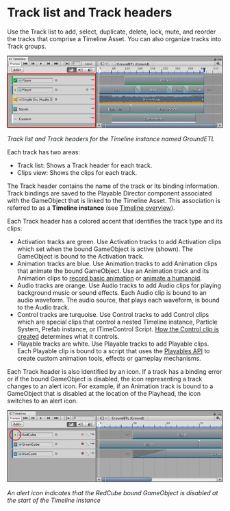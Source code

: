 # Track list and Track headers

Use the Track list to add, select, duplicate, delete, lock, mute, and reorder the tracks that comprise a Timeline Asset. You can also organize tracks into Track groups.

![Track list and Track headers for the Timeline instance named GroundETL](images/timeline_track_list.png)

_Track list and Track headers for the Timeline instance named GroundETL_

Each track has two areas: 

* Track list: Shows a Track header for each track. 
* Clips view: Shows the clips for each track. 

The Track header contains the name of the track or its binding information. Track bindings are saved to the Playable Director component associated with the GameObject that is linked to the Timeline Asset. This association is referred to as a **Timeline instance** (see [Timeline overview](tl_about.md)).

Each Track header has a colored accent that identifies the track type and its clips:

* Activation tracks are green. Use Activation tracks to add Activation clips which set when the bound GameObject is active (shown). The GameObject is bound to the Activation track.
* Animation tracks are blue. Use Animation tracks to add Animation clips that animate the bound GameObject. Use an Animation track and its Animation clips to [record basic animation](wf_rec_anim.md) or [animate a humanoid](wf_char_anim.md). 
* Audio tracks are orange. Use Audio tracks to add Audio clips for playing background music or sound effects. Each Audio clip is bound to an audio waveform. The audio source, that plays each waveform, is bound to the Audio track.
* Control tracks are turquoise. Use Control tracks to add Control clips which are special clips that control a nested Timeline instance, Particle System, Prefab instance, or ITimeControl Script. [How the Control clip is created](insp_clp_ctrl_com.md) determines what it controls.
* Playable tracks are white. Use Playable tracks to add Playable clips. Each Playable clip is bound to a script that uses the [Playables API](https://docs.unity3d.com/Manual/Playables.html) to create custom animation tools, effects or gameplay mechanisms.

Each Track header is also identified by an icon. If a track has a binding error or if the bound GameObject is disabled, the icon representing a track changes to an alert icon. For example, if an Animation track is bound to a GameObject that is disabled at the location of the Playhead, the icon switches to an alert icon.

![An alert icon indicates that the RedCube bound GameObject is disabled at the start of the Timeline instance](images/timeline_track_alert_icon.png)

_An alert icon indicates that the RedCube bound GameObject is disabled at the start of the Timeline instance_

               